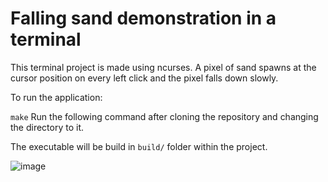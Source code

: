 # Falling sand demonstration in a terminal

This terminal project is made using ncurses.
A pixel of sand spawns at the cursor position on every left click and the pixel falls down slowly.

To run the application:

`
make
`
Run the following command after cloning the repository and changing the directory to it.

The executable will be build in `build/` folder within the project.

![image](https://github.com/user-attachments/assets/fc704631-8f48-44c8-b40f-44d6bd0b2249)

